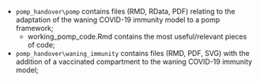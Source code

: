 * `pomp_handover\pomp` contains files (RMD, RData, PDF) relating to the adaptation of the waning COVID-19 immunity model to a pomp framework; 
    * working_pomp_code.Rmd contains the most useful/relevant pieces of code; 
* `pomp_handover\waning_immunity` contains files (RMD, PDF, SVG) with the addition of a vaccinated compartment to the waning COVID-19 immunity model;
